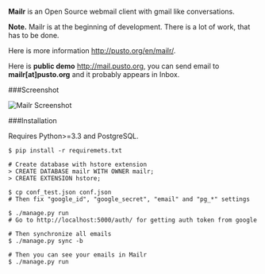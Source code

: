 **Mailr** is an Open Source webmail client with gmail like conversations.

**Note.** Mailr is at the beginning of development. There is a lot of work, that has to be 
done.

Here is more information http://pusto.org/en/mailr/.

Here is **public demo** http://mail.pusto.org, you can send email to 
**mailr[at]pusto.org** and it probably appears in Inbox.

###Screenshot

![Mailr Screenshot](http://pusto.org/en/mailr/screenshot-s.png)

###Installation

Requires Python>=3.3 and PostgreSQL.

```
$ pip install -r requiremets.txt

# Create database with hstore extension
> CREATE DATABASE mailr WITH OWNER mailr;
> CREATE EXTENSION hstore;

$ cp conf_test.json conf.json
# Then fix "google_id", "google_secret", "email" and "pg_*" settings

$ ./manage.py run
# Go to http://localhost:5000/auth/ for getting auth token from google

# Then synchronize all emails
$ ./manage.py sync -b

# Then you can see your emails in Mailr
$ ./manage.py run
```
